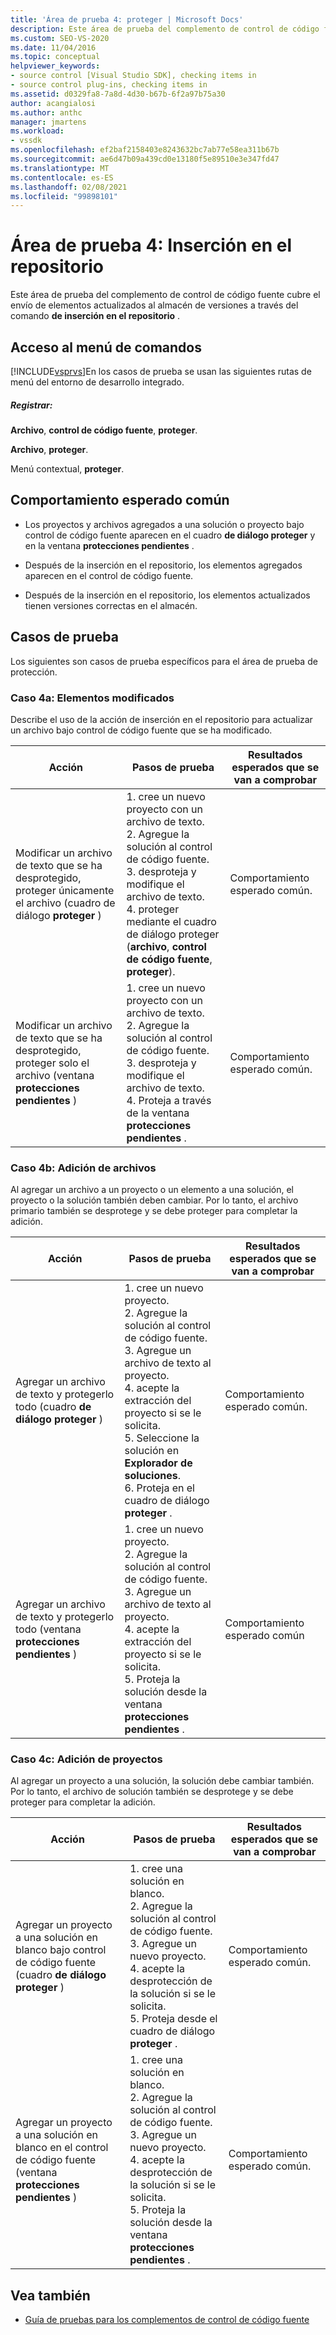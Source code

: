 ```yaml
---
title: 'Área de prueba 4: proteger | Microsoft Docs'
description: Este área de prueba del complemento de control de código fuente cubre el envío de elementos actualizados al almacén de versiones mediante el comando proteger.
ms.custom: SEO-VS-2020
ms.date: 11/04/2016
ms.topic: conceptual
helpviewer_keywords:
- source control [Visual Studio SDK], checking items in
- source control plug-ins, checking items in
ms.assetid: d0329fa8-7a8d-4d30-b67b-6f2a97b75a30
author: acangialosi
ms.author: anthc
manager: jmartens
ms.workload:
- vssdk
ms.openlocfilehash: ef2baf2158403e8243632bc7ab77e58ea311b67b
ms.sourcegitcommit: ae6d47b09a439cd0e13180f5e89510e3e347fd47
ms.translationtype: MT
ms.contentlocale: es-ES
ms.lasthandoff: 02/08/2021
ms.locfileid: "99898101"
---
```

# <a name="test-area-4-check-in"></a>Área de prueba 4: Inserción en el repositorio
Este área de prueba del complemento de control de código fuente cubre el envío de elementos actualizados al almacén de versiones a través del comando **de inserción en el repositorio** .

## <a name="command-menu-access"></a>Acceso al menú de comandos
 [!INCLUDE[vsprvs](../../code-quality/includes/vsprvs_md.md)]En los casos de prueba se usan las siguientes rutas de menú del entorno de desarrollo integrado.

##### <a name="check-in"></a>Registrar:
 **Archivo**, **control de código fuente**, **proteger**.

 **Archivo**, **proteger**.

 Menú contextual, **proteger**.

## <a name="common-expected-behavior"></a>Comportamiento esperado común

- Los proyectos y archivos agregados a una solución o proyecto bajo control de código fuente aparecen en el cuadro **de diálogo proteger** y en la ventana **protecciones pendientes** .

- Después de la inserción en el repositorio, los elementos agregados aparecen en el control de código fuente.

- Después de la inserción en el repositorio, los elementos actualizados tienen versiones correctas en el almacén.

## <a name="test-cases"></a>Casos de prueba
 Los siguientes son casos de prueba específicos para el área de prueba de protección.

### <a name="case-4a-modified-items"></a>Caso 4a: Elementos modificados
 Describe el uso de la acción de inserción en el repositorio para actualizar un archivo bajo control de código fuente que se ha modificado.

|Acción|Pasos de prueba|Resultados esperados que se van a comprobar|
|------------|----------------|--------------------------------|
|Modificar un archivo de texto que se ha desprotegido, proteger únicamente el archivo (cuadro de diálogo **proteger** )|1. cree un nuevo proyecto con un archivo de texto.<br />2. Agregue la solución al control de código fuente.<br />3. desproteja y modifique el archivo de texto.<br />4. proteger mediante el cuadro de diálogo proteger (**archivo**, **control de código fuente**, **proteger**).|Comportamiento esperado común.|
|Modificar un archivo de texto que se ha desprotegido, proteger solo el archivo (ventana **protecciones pendientes** )|1. cree un nuevo proyecto con un archivo de texto.<br />2. Agregue la solución al control de código fuente.<br />3. desproteja y modifique el archivo de texto.<br />4. Proteja a través de la ventana **protecciones pendientes** .|Comportamiento esperado común.|

### <a name="case-4b-adding-files"></a>Caso 4b: Adición de archivos
 Al agregar un archivo a un proyecto o un elemento a una solución, el proyecto o la solución también deben cambiar. Por lo tanto, el archivo primario también se desprotege y se debe proteger para completar la adición.

|Acción|Pasos de prueba|Resultados esperados que se van a comprobar|
|------------|----------------|--------------------------------|
|Agregar un archivo de texto y protegerlo todo (cuadro **de diálogo proteger** )|1. cree un nuevo proyecto.<br />2. Agregue la solución al control de código fuente.<br />3. Agregue un archivo de texto al proyecto.<br />4. acepte la extracción del proyecto si se le solicita.<br />5. Seleccione la solución en **Explorador de soluciones**.<br />6. Proteja en el cuadro de diálogo **proteger** .|Comportamiento esperado común.|
|Agregar un archivo de texto y protegerlo todo (ventana **protecciones pendientes** )|1. cree un nuevo proyecto.<br />2. Agregue la solución al control de código fuente.<br />3. Agregue un archivo de texto al proyecto.<br />4. acepte la extracción del proyecto si se le solicita.<br />5. Proteja la solución desde la ventana **protecciones pendientes** .|Comportamiento esperado común|

### <a name="case-4c-adding-projects"></a>Caso 4c: Adición de proyectos
 Al agregar un proyecto a una solución, la solución debe cambiar también. Por lo tanto, el archivo de solución también se desprotege y se debe proteger para completar la adición.

|Acción|Pasos de prueba|Resultados esperados que se van a comprobar|
|------------|----------------|--------------------------------|
|Agregar un proyecto a una solución en blanco bajo control de código fuente (cuadro **de diálogo proteger** )|1. cree una solución en blanco.<br />2. Agregue la solución al control de código fuente.<br />3. Agregue un nuevo proyecto.<br />4. acepte la desprotección de la solución si se le solicita.<br />5. Proteja desde el cuadro de diálogo **proteger** .|Comportamiento esperado común.|
|Agregar un proyecto a una solución en blanco en el control de código fuente (ventana **protecciones pendientes** )|1. cree una solución en blanco.<br />2. Agregue la solución al control de código fuente.<br />3. Agregue un nuevo proyecto.<br />4. acepte la desprotección de la solución si se le solicita.<br />5. Proteja la solución desde la ventana **protecciones pendientes** .|Comportamiento esperado común.|

## <a name="see-also"></a>Vea también
- [Guía de pruebas para los complementos de control de código fuente](../../extensibility/internals/test-guide-for-source-control-plug-ins.md)

